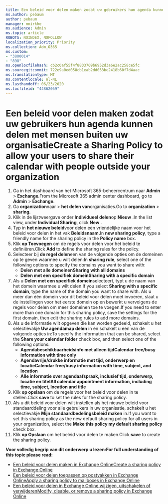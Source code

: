 ```yaml
---
title: Een beleid voor delen maken zodat uw gebruikers hun agenda kunnen delen met mensen buiten uw organisatie
ms.author: pebaum
author: pebaum
manager: mnirkhe
ms.audience: Admin
ms.topic: article
ROBOTS: NOINDEX, NOFOLLOW
localization_priority: Priority
ms.collection: Adm_O365
ms.custom:
- "3800014"
- "898"
ms.openlocfilehash: cb2c0af55f4f8833709b6952d3a6e2ac258ce5fc
ms.sourcegitcommit: 722e9a0ed058cb1eab2dd053be2418b60f7d4aac
ms.translationtype: MT
ms.contentlocale: nl-NL
ms.lasthandoff: 06/23/2020
ms.locfileid: "44862069"
---
```

# <a name="create-a-sharing-policy-to-allow-your-users-to-share-their-calendar-with-people-outside-your-organization"></a><span data-ttu-id="853d7-102">Een beleid voor delen maken zodat uw gebruikers hun agenda kunnen delen met mensen buiten uw organisatie</span><span class="sxs-lookup"><span data-stu-id="853d7-102">Create a Sharing Policy to allow your users to share their calendar with people outside your organization</span></span>

1. <span data-ttu-id="853d7-103">Ga in het dashboard van het Microsoft 365-beheercentrum naar **Admin**  >  **Exchange**.</span><span class="sxs-lookup"><span data-stu-id="853d7-103">From the Microsoft 365 admin center dashboard, go to **Admin** > **Exchange**.</span></span>
2. <span data-ttu-id="853d7-104">Ga **organization**naar  >  **het delen van**organisaties.</span><span class="sxs-lookup"><span data-stu-id="853d7-104">Go to **organization** > **sharing**.</span></span>
3. <span data-ttu-id="853d7-105">Klik in de lijstweergave onder **Individueel delen**op **Nieuw** .</span><span class="sxs-lookup"><span data-stu-id="853d7-105">In the list view, under **Individual Sharing**, click **New** .</span></span>
4. <span data-ttu-id="853d7-106">Typ in **het nieuwe beleid**voor delen een vriendelijke naam voor het beleid voor delen in het vak **Beleidsnaam.**</span><span class="sxs-lookup"><span data-stu-id="853d7-106">In **new sharing policy**, type a friendly name for the sharing policy in the **Policy name** box.</span></span>
5. <span data-ttu-id="853d7-107">Klik **op Toevoegen** om de regels voor delen voor het beleid te definiëren.</span><span class="sxs-lookup"><span data-stu-id="853d7-107">Click **Add**  to define the sharing rules for the policy.</span></span>
6. <span data-ttu-id="853d7-108">Selecteer bij **de regel delen**een van de volgende opties om de domeinen op te geven waarmee u wilt delen:</span><span class="sxs-lookup"><span data-stu-id="853d7-108">In **sharing rule**, select one of the following options to specify the domains you want to share with:</span></span>
    - <span data-ttu-id="853d7-109">**Delen met alle domeinen**</span><span class="sxs-lookup"><span data-stu-id="853d7-109">**Sharing with all domains**</span></span>
    - <span data-ttu-id="853d7-110">**Delen met een specifiek domein**</span><span class="sxs-lookup"><span data-stu-id="853d7-110">**Sharing with a specific domain**</span></span>
8. <span data-ttu-id="853d7-111">Als u **Delen met een specifiek domein**selecteert, typt u de naam van het domein waarmee u wilt delen.</span><span class="sxs-lookup"><span data-stu-id="853d7-111">If you select **Sharing with a specific domain**, type the name of the domain you want to share with.</span></span> <span data-ttu-id="853d7-112">Als u meer dan één domein voor dit beleid voor delen moet invoeren, slaat u de instellingen voor het eerste domein op en bewerkt u vervolgens de regels voor delen om meer domeinen toe te voegen.</span><span class="sxs-lookup"><span data-stu-id="853d7-112">If you need to enter more than one domain for this sharing policy, save the settings for the first domain, then edit the sharing rules to add more domains.</span></span>
9. <span data-ttu-id="853d7-113">Als u de informatie wilt opgeven die kan worden gedeeld, schakelt u het selectievakje **Uw agendamap delen** in en schakelt u een van de volgende opties in:</span><span class="sxs-lookup"><span data-stu-id="853d7-113">To specify the information that can be shared, select the **Share your calendar folder** check box, and then select one of the following options:</span></span>
    - <span data-ttu-id="853d7-114">**Agendabeschikbaarheidsinfo met alleen tijd**</span><span class="sxs-lookup"><span data-stu-id="853d7-114">**Calendar free/busy information with time only**</span></span>
    - <span data-ttu-id="853d7-115">**Agendavrije/drukke informatie met tijd, onderwerp en locatie**</span><span class="sxs-lookup"><span data-stu-id="853d7-115">**Calendar free/busy information with time, subject, and location**</span></span>
    - <span data-ttu-id="853d7-116">**Alle informatie over agendaafspraak, inclusief tijd, onderwerp, locatie en titel**</span><span class="sxs-lookup"><span data-stu-id="853d7-116">**All calendar appointment information, including time, subject, location and title**</span></span>
11. <span data-ttu-id="853d7-117">Klik **op opslaan** om de regels voor het beleid voor delen in te stellen.</span><span class="sxs-lookup"><span data-stu-id="853d7-117">Click **save** to set the rules for the sharing policy.</span></span>
12. <span data-ttu-id="853d7-118">Als u dit beleid voor delen wilt instellen als het nieuwe beleid voor standaarddeling voor alle gebruikers in uw organisatie, schakelt u het selectievakje **Mijn standaardbedelingsbeleid maken** in.</span><span class="sxs-lookup"><span data-stu-id="853d7-118">If you want to set this sharing policy as the new default sharing policy for all users in your organization, select the **Make this policy my default sharing policy** check box.</span></span>
13. <span data-ttu-id="853d7-119">Klik **op Opslaan** om het beleid voor delen te maken.</span><span class="sxs-lookup"><span data-stu-id="853d7-119">Click **save** to create the sharing policy.</span></span>  

<span data-ttu-id="853d7-120">**Voor volledig begrip van dit onderwerp u lezen:**</span><span class="sxs-lookup"><span data-stu-id="853d7-120">**For full understanding of this topic please read:**</span></span>

- [<span data-ttu-id="853d7-121">Een beleid voor delen maken in Exchange Online</span><span class="sxs-lookup"><span data-stu-id="853d7-121">Create a sharing policy in Exchange Online</span></span>](https://docs.microsoft.com/exchange/sharing/sharing-policies/create-a-sharing-policy)
- [<span data-ttu-id="853d7-122">Een beleid voor delen toepassen op postvakken in Exchange Online</span><span class="sxs-lookup"><span data-stu-id="853d7-122">Apply a sharing policy to mailboxes in Exchange Online</span></span>](https://docs.microsoft.com/exchange/sharing/sharing-policies/apply-a-sharing-policy)
- [<span data-ttu-id="853d7-123">Een beleid voor delen in Exchange Online wijzigen, uitschakelen of verwijderen</span><span class="sxs-lookup"><span data-stu-id="853d7-123">Modify, disable, or remove a sharing policy in Exchange Online</span></span>](https://docs.microsoft.com/exchange/sharing/sharing-policies/modify-a-sharing-policy)